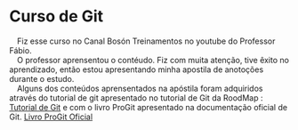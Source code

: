 # Curso de Git
&emsp;Fiz esse curso no Canal Bosón Treinamentos no youtube do Professor Fábio.  
&emsp;O professor aprensentou o contéudo. Fiz com muita atenção, tive êxito no aprendizado, então estou apresentando minha apostila de anotoções durante o estudo.  
&emsp;Alguns dos conteúdos aprensentados na apóstila foram adquiridos através do tutorial de git apresentado no tutorial de Git da RoodMap : [Tutorial de Git](https://learngitbranching.js.org/?locale=pt_BR) e com o livro ProGit apresentado na documentação oficial de Git. [Livro ProGit Oficial](https://git-scm.com/book/pt-br/v2)
